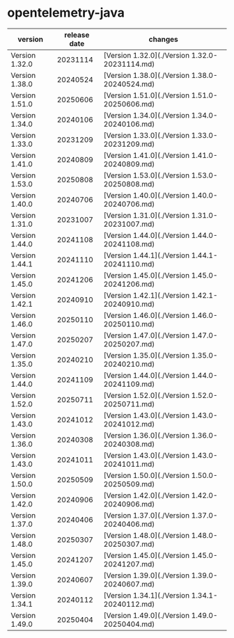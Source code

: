 # opentelemetry-java	


|version|release date|changes|
|---|---|---|
|Version 1.32.0|20231114|[Version 1.32.0](./Version 1.32.0-20231114.md)|
|Version 1.38.0|20240524|[Version 1.38.0](./Version 1.38.0-20240524.md)|
|Version 1.51.0|20250606|[Version 1.51.0](./Version 1.51.0-20250606.md)|
|Version 1.34.0|20240106|[Version 1.34.0](./Version 1.34.0-20240106.md)|
|Version 1.33.0|20231209|[Version 1.33.0](./Version 1.33.0-20231209.md)|
|Version 1.41.0|20240809|[Version 1.41.0](./Version 1.41.0-20240809.md)|
|Version 1.53.0|20250808|[Version 1.53.0](./Version 1.53.0-20250808.md)|
|Version 1.40.0|20240706|[Version 1.40.0](./Version 1.40.0-20240706.md)|
|Version 1.31.0|20231007|[Version 1.31.0](./Version 1.31.0-20231007.md)|
|Version 1.44.0|20241108|[Version 1.44.0](./Version 1.44.0-20241108.md)|
|Version 1.44.1|20241110|[Version 1.44.1](./Version 1.44.1-20241110.md)|
|Version 1.45.0|20241206|[Version 1.45.0](./Version 1.45.0-20241206.md)|
|Version 1.42.1|20240910|[Version 1.42.1](./Version 1.42.1-20240910.md)|
|Version 1.46.0|20250110|[Version 1.46.0](./Version 1.46.0-20250110.md)|
|Version 1.47.0|20250207|[Version 1.47.0](./Version 1.47.0-20250207.md)|
|Version 1.35.0|20240210|[Version 1.35.0](./Version 1.35.0-20240210.md)|
|Version 1.44.0|20241109|[Version 1.44.0](./Version 1.44.0-20241109.md)|
|Version 1.52.0|20250711|[Version 1.52.0](./Version 1.52.0-20250711.md)|
|Version 1.43.0|20241012|[Version 1.43.0](./Version 1.43.0-20241012.md)|
|Version 1.36.0|20240308|[Version 1.36.0](./Version 1.36.0-20240308.md)|
|Version 1.43.0|20241011|[Version 1.43.0](./Version 1.43.0-20241011.md)|
|Version 1.50.0|20250509|[Version 1.50.0](./Version 1.50.0-20250509.md)|
|Version 1.42.0|20240906|[Version 1.42.0](./Version 1.42.0-20240906.md)|
|Version 1.37.0|20240406|[Version 1.37.0](./Version 1.37.0-20240406.md)|
|Version 1.48.0|20250307|[Version 1.48.0](./Version 1.48.0-20250307.md)|
|Version 1.45.0|20241207|[Version 1.45.0](./Version 1.45.0-20241207.md)|
|Version 1.39.0|20240607|[Version 1.39.0](./Version 1.39.0-20240607.md)|
|Version 1.34.1|20240112|[Version 1.34.1](./Version 1.34.1-20240112.md)|
|Version 1.49.0|20250404|[Version 1.49.0](./Version 1.49.0-20250404.md)|
